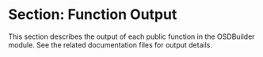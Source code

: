 # Section: Function Output

This section describes the output of each public function in the OSDBuilder module. See the related documentation files for output details.
